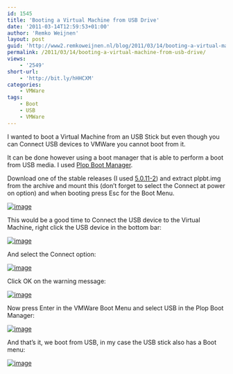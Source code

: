 ```yaml
---
id: 1545
title: 'Booting a Virtual Machine from USB Drive'
date: '2011-03-14T12:59:53+01:00'
author: 'Remko Weijnen'
layout: post
guid: 'http://www2.remkoweijnen.nl/blog/2011/03/14/booting-a-virtual-machine-from-usb-drive/'
permalink: /2011/03/14/booting-a-virtual-machine-from-usb-drive/
views:
    - '2549'
short-url:
    - 'http://bit.ly/hHHCXM'
categories:
    - VMWare
tags:
    - Boot
    - USB
    - VMWare
---
```


I wanted to boot a Virtual Machine from an USB Stick but even though you can Connect USB devices to VMWare you cannot boot from it.

It can be done however using a boot manager that is able to perform a boot from USB media. I used [Plop Boot Manager](http://www.plop.at/en/bootmanager.html#download).

Download one of the stable releases (I used [5.0.11-2](http://download.plop.at/files/bootmngr/plpbt-5.0.11-2.zip)) and extract plpbt.img from the archive and mount this (don’t forget to select the Connect at power on option) and when booting press Esc for the Boot Menu.

[![image](http://192.168.40.25:8081/wp-content/uploads/2011/03/image_thumb6.png "image")](http://192.168.40.25:8081/wp-content/uploads/2011/03/image6.png)

This would be a good time to Connect the USB device to the Virtual Machine, right click the USB device in the bottom bar:

[![image](http://192.168.40.25:8081/wp-content/uploads/2011/03/image_thumb7.png "image")](http://192.168.40.25:8081/wp-content/uploads/2011/03/image7.png)

And select the Connect option:

[![image](http://192.168.40.25:8081/wp-content/uploads/2011/03/image_thumb8.png "image")](http://192.168.40.25:8081/wp-content/uploads/2011/03/image8.png)

Click OK on the warning message:

[![image](http://192.168.40.25:8081/wp-content/uploads/2011/03/image_thumb9.png "image")](http://192.168.40.25:8081/wp-content/uploads/2011/03/image9.png)

Now press Enter in the VMWare Boot Menu and select USB in the Plop Boot Manager:

[![image](http://192.168.40.25:8081/wp-content/uploads/2011/03/image_thumb10.png "image")](http://192.168.40.25:8081/wp-content/uploads/2011/03/image10.png)

And that’s it, we boot from USB, in my case the USB stick also has a Boot menu:

[![image](http://192.168.40.25:8081/wp-content/uploads/2011/03/image_thumb11.png "image")](http://192.168.40.25:8081/wp-content/uploads/2011/03/image11.png)